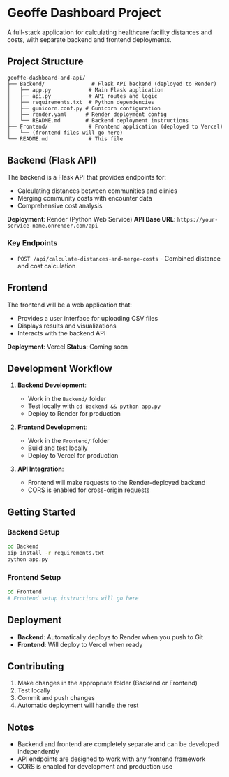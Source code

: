 # Geoffe Dashboard Project

A full-stack application for calculating healthcare facility distances and costs, with separate backend and frontend deployments.

## Project Structure

```
geoffe-dashboard-and-api/
├── Backend/               # Flask API backend (deployed to Render)
│   ├── app.py            # Main Flask application
│   ├── api.py            # API routes and logic
│   ├── requirements.txt  # Python dependencies
│   ├── gunicorn.conf.py # Gunicorn configuration
│   ├── render.yaml      # Render deployment config
│   └── README.md        # Backend deployment instructions
├── Frontend/             # Frontend application (deployed to Vercel)
│   └── (frontend files will go here)
└── README.md             # This file
```

## Backend (Flask API)

The backend is a Flask API that provides endpoints for:

- Calculating distances between communities and clinics
- Merging community costs with encounter data
- Comprehensive cost analysis

**Deployment**: Render (Python Web Service)
**API Base URL**: `https://your-service-name.onrender.com/api`

### Key Endpoints

- `POST /api/calculate-distances-and-merge-costs` - Combined distance and cost calculation

## Frontend

The frontend will be a web application that:

- Provides a user interface for uploading CSV files
- Displays results and visualizations
- Interacts with the backend API

**Deployment**: Vercel
**Status**: Coming soon

## Development Workflow

1. **Backend Development**:

   - Work in the `Backend/` folder
   - Test locally with `cd Backend && python app.py`
   - Deploy to Render for production

2. **Frontend Development**:

   - Work in the `Frontend/` folder
   - Build and test locally
   - Deploy to Vercel for production

3. **API Integration**:
   - Frontend will make requests to the Render-deployed backend
   - CORS is enabled for cross-origin requests

## Getting Started

### Backend Setup

```bash
cd Backend
pip install -r requirements.txt
python app.py
```

### Frontend Setup

```bash
cd Frontend
# Frontend setup instructions will go here
```

## Deployment

- **Backend**: Automatically deploys to Render when you push to Git
- **Frontend**: Will deploy to Vercel when ready

## Contributing

1. Make changes in the appropriate folder (Backend or Frontend)
2. Test locally
3. Commit and push changes
4. Automatic deployment will handle the rest

## Notes

- Backend and frontend are completely separate and can be developed independently
- API endpoints are designed to work with any frontend framework
- CORS is enabled for development and production use
